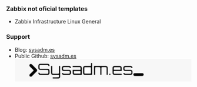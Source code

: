 ### Zabbix not oficial templates
- Zabbix Infrastructure Linux General
### Support
- Blog: [sysadm.es](https://sysadm.es)
- Public Github: [sysadm.es](https://github.com/VGzsysadm?tab=repositories)
![](https://raw.githubusercontent.com/VGzsysadm/sysadm.es-public-repository/master/new-1-1024x131.jpg)
